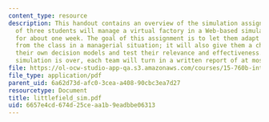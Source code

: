 ```yaml
---
content_type: resource
description: This handout contains an overview of the simulation assignment. Teams
  of three students will manage a virtual factory in a Web-based simulation exercise
  for about one week. The goal of this assignment is to let them adapt and apply concepts
  from the class in a managerial situation; it will also give them a chance to formalize
  their own decision models and test their relevance and effectiveness. After the
  simulation is over, each team will turn in a written report of at most four pages.
file: https://ol-ocw-studio-app-qa.s3.amazonaws.com/courses/15-760b-introduction-to-operations-management-spring-2004/6657e4cd674d25ceaa1b9eadbbe06313_littlefield_sim.pdf
file_type: application/pdf
parent_uid: 6a62d73d-afc0-3cea-a408-90cbc3ea7d27
resourcetype: Document
title: littlefield_sim.pdf
uid: 6657e4cd-674d-25ce-aa1b-9eadbbe06313
---
```

